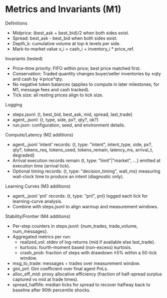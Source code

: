 # Metrics and Invariants (M1)

Definitions
- Midprice: (best_ask + best_bid)/2 when both sides exist.
- Spread: best_ask - best_bid when both sides exist.
- Depth_k: cumulative volume at top-k levels per side.
- Mark-to-market value v_i = cash_i + inventory_i * price_ref.

Invariants (tested)
- Price–time priority: FIFO within price; best price matched first.
- Conservation: Traded quantity changes buyer/seller inventories by ±qty and cash by ∓price*qty.
- No negative token balances (applies to compute in later milestones; for M1, message fees and cash tracked).
- Tick size: all resting prices align to tick size.

Logging
- steps.jsonl: {t, best_bid, best_ask, mid, spread, last_trade}
- agent_<id>.jsonl: {t, type, side, px?, qty?, ok?}
- run.json: configuration, seed, and environment details.

Compute/Latency (M2 additions)
- agent_<id>.jsonl 'intent' records: {t, type: "intent", intent_type, side, px?, qty?, tokens_req, tokens_used, tokens_remain, latency_ms, arrival_t, degraded}
- Arrival execution records remain {t, type: "limit"|"market", ...} emitted at execution time (arrival tick).
- Optional timing records: {t, type: "decision_timing", wall_ms} measuring wall-clock time to produce an intent (diagnostic only).

Learning Curves (M3 additions)
- agent_<id>.jsonl 'pnl' records: {t, type: "pnl", pnl} logged each tick for learning-curve analysis.
- Combine with steps.jsonl to align warmup and measurement windows.

Stability/Frontier (M4 additions)
- Per-step counters in steps.jsonl: {num_trades, trade_volume, num_messages}.
- Aggregated metrics per run:
  - realized_vol: stdev of log-returns (mid if available else last_trade).
  - kurtosis: fourth-moment based (non-excess) kurtosis.
  - crash_prob: fraction of steps with drawdown ≥5% within a 50-tick window.
- msg_to_trade: messages ÷ trades over measurement window.
- gini_pnl: Gini coefficient over final agent PnLs.
 - alloc_eff_mid: proxy allocative efficiency (fraction of half-spread surplus captured vs mid at trade times).
 - spread_halflife: median ticks for spread to recover halfway back to baseline after 90th percentile shocks.
